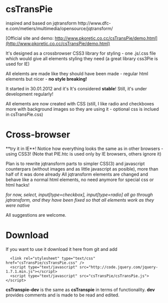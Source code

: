 <h1>
      csTransPie
</h1>inspired and based on jqtransform http://www.dfc-e.com/metiers/multimedia/opensource/jqtransform/   

[Official site and demo: http://www.pkoretic.co.cc/csTransPie/demo.html](http://www.pkoretic.co.cc/csTransPie/demo.html)



It's designed as a crossbrowser CSS3 library for styling - one .js/.css file which would give all elements styling they need
(a great library css3Pie is used for IE)  

All elelemts are made like they should have been made - regular html elements but nicer - **no style breaking!**  

It started in 30.01.2012 and it's It's considered **stable**! Still, it's under development regularly!  

All elements are now created with CSS (still, I like radio and checkboxes more with background images so they are using it - optional css is inclued in csTransPie.css)

<h1>
      Cross-browser
</h1>
**try it in IE**! Notice how everything looks the same as in other browsers - using CSS3!  
(Note that PIE.htc is used only by IE browsers, others ignore it)

Plan is to rewrite jqtransform parts to simpler CSS(3) and javascript counterpars (without images and as little javascript as posible), more than half of it was done already
All jqtransform elements are changed and behave like a normal html elements, no need anymore for special css or html hacks!  

<em>
      for now, select, input[type=checkbox], input[type=radio] all go through jqtransform, and they have been fixed so that all elements work as they were native
</em>  

All suggestions are welcome.  

Download
=======================
If you want to use it download it here from git and add  

      <link rel="stylesheet" type="text/css" href="csTransPie/csTransPie.css" />  
      <script type="text/javascript" src="http://code.jquery.com/jquery-1.7.1.min.js"></script>  
      <script type="text/javascript" src="csTransPie/csTransPie.js"></script>  

**csTranspie-dev** is the same as **csTranspie** in terms of functionality. **dev** provides comments and is made to be read and edited.
